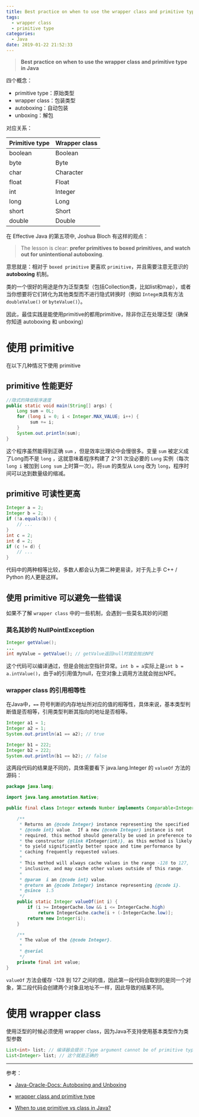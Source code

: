 ```yaml
---
title: Best practice on when to use the wrapper class and primitive type in Java
tags:
  - wrapper class
  - primitive type
categories:
  - Java
date: 2019-01-22 21:52:33
---
```



> **Best practice on when to use the wrapper class and primitive type in Java**

四个概念：

- primitive type：原始类型
- wrapper class：包装类型
- autoboxing：自动包装
- unboxing：解包

对应关系：

| Primitive type | Wrapper class |
| -------------- | ------------- |
| boolean        | Boolean       |
| byte           | Byte          |
| char           | Character     |
| float          | Float         |
| int            | Integer       |
| long           | Long          |
| short          | Short         |
| double         | Double        |

在 Effective Java 的第五项中, Joshua Bloch 有这样的观点：

> The lesson is clear: **prefer primitives to boxed primitives, and watch out for unintentional autoboxing**.

意思就是：相对于 `boxed primitive` 更喜欢 `primitive`，并且需要注意无意识的 **autoboxing** 机制。

类的一个很好的用途是作为泛型类型（包括Collection类，比如list和map），或者当你想要将它们转化为其他类型而不进行隐式转换时（例如 `Intege类`具有方法 `doubleValue()` or `byteValue()`）。

因此，最佳实践是能使用primitive的都用primitive，除非你正在处理泛型（确保你知道 autoboxing 和 unboxing）

<!--more-->

# 使用 primitive

在以下几种情况下使用 primitive

## primitive 性能更好

```java
//隐式的降低程序速度
public static void main(String[] args) {
    Long sum = 0L;
    for (long i = 0; i < Integer.MAX_VALUE; i++) {
         sum += i;
    }
    System.out.println(sum);
}
```

这个程序虽然能得到正确 `sum` ，但是效率比理论中会慢很多。变量 `sum` 被定义成了Long而不是 `long` ，这就意味着程序构建了 2^31 次没必要的 `Long` 实例（每次 `long i` 被加到 `Long sum` 上时算一次）。将`sum` 的类型从 `Long` 改为 `long`，程序时间可以达到数量级的缩减。

## primitive 可读性更高

```java
Integer a = 2;
Integer b = 2;
if (!a.equals(b)) {
    // ...
}
int c = 2;
int d = 2;
if (c != d) {
    // ...
}
```

代码中的两种相等比较，多数人都会认为第二种更易读，对于先上手 C++ / Python 的人更是这样。

## 使用 primitive 可以避免一些错误

如果不了解 `wrapper class` 中的一些机制，会遇到一些莫名其妙的问题 

### 莫名其妙的 NullPointException

```java
Integer getValue();
...
int myValue = getValue(); // getValue返回null时就会抛出NPE
```

这个代码可以编译通过，但是会抛出空指针异常。`int b = a`实际上是`int b = a.intValue()`，由于a的引用值为null，在空对象上调用方法就会抛出NPE。

### wrapper class 的引用相等性

在Java中，`==` 符号判断的内存地址所对应的值的相等性，具体来说，基本类型判断值是否相等，引用类型判断其指向的地址是否相等。

```java
Integer a1 = 1;
Integer a2 = 1;
System.out.println(a1 == a2); // true

Integer b1 = 222;
Integer b2 = 222;
System.out.println(b1 == b2); // false
```

这两段代码的结果是不同的，具体需要看下 java.lang.Integer 的 `valueOf` 方法的源码：

```java
package java.lang;

import java.lang.annotation.Native;

public final class Integer extends Number implements Comparable<Integer> {

    /**
     * Returns an {@code Integer} instance representing the specified
     * {@code int} value.  If a new {@code Integer} instance is not
     * required, this method should generally be used in preference to
     * the constructor {@link #Integer(int)}, as this method is likely
     * to yield significantly better space and time performance by
     * caching frequently requested values.
     *
     * This method will always cache values in the range -128 to 127,
     * inclusive, and may cache other values outside of this range.
     *
     * @param  i an {@code int} value.
     * @return an {@code Integer} instance representing {@code i}.
     * @since  1.5
     */
    public static Integer valueOf(int i) {
        if (i >= IntegerCache.low && i <= IntegerCache.high)
            return IntegerCache.cache[i + (-IntegerCache.low)];
        return new Integer(i);
    }

    /**
     * The value of the {@code Integer}.
     *
     * @serial
     */
    private final int value;
}
```

`valueOf` 方法会缓存 -128 到 127 之间的值，因此第一段代码会取到的是同一个对象，第二段代码会创建两个对象且地址不一样，因此导致的结果不同。

# 使用 wrapper class

使用泛型的时候必须使用 wrapper class，因为Java不支持使用基本类型作为类型参数

```Java
List<int> list; // 编译器会提示：Type argument cannot be of primitive type
List<Integer> list; // 这个就是正确的
```

---

参考：

- [Java-Oracle-Docs: Autoboxing and Unboxing](https://docs.oracle.com/javase/tutorial/java/data/autoboxing.html)

- [wrapper class and primitive type](https://stackoverflow.com/questions/1570416/when-to-use-wrapper-class-and-primitive-type)

- [When to use primitive vs class in Java?](https://softwareengineering.stackexchange.com/questions/203970/when-to-use-primitive-vs-class-in-java)